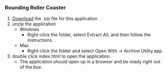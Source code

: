 ### Rounding Roller Coaster

1. [Download](https://github.com/alohr51/RoundingRollercoaster/archive/master.zip) the .zip file for this application
1. unzip the application
   * Windows
     * Right-click the folder, select Extract All, and then follow the instructions.
   * Mac
      * Right-click the folder and select Open With -> Archive Utility.app
1. double click index.html to open the application.
   * The application should open up in a browser and be ready right out of the box.